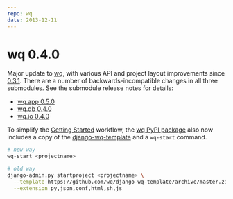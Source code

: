 ```yaml
---
repo: wq
date: 2013-12-11
---
```


# wq 0.4.0

Major update to [wq](../index.md), with various API and project layout improvements since [0.3.1](./wq-0.3.1.md).  There are a number of backwards-incompatible changes in all three submodules.  See the submodule release notes for details:
- [wq.app 0.5.0](./wq.app-0.5.0.md)
- [wq.db 0.4.0](./wq.db-0.4.0.md)
- [wq.io 0.4.0](https://django-data-wizard.wq.io/releases/itertable-0.4.0)

To simplify the [Getting Started](../overview/setup.md) workflow, the [wq PyPI package](https://pypi.python.org/pypi/wq) also now includes a copy of the [django-wq-template](https://github.com/wq/django-wq-template) and a `wq-start` command.

``` bash
# new way
wq-start <projectname>

# old way
django-admin.py startproject <projectname> \
  --template https://github.com/wq/django-wq-template/archive/master.zip \
  --extension py,json,conf,html,sh,js
```
